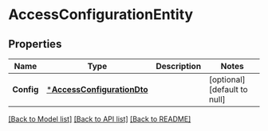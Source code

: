 # AccessConfigurationEntity

## Properties
Name | Type | Description | Notes
------------ | ------------- | ------------- | -------------
**Config** | [***AccessConfigurationDto**](AccessConfigurationDTO.md) |  | [optional] [default to null]

[[Back to Model list]](../pkg/nifi/README.md#documentation-for-models) [[Back to API list]](../pkg/nifi/README.md#documentation-for-api-endpoints) [[Back to README]](../pkg/nifi/README.md)


